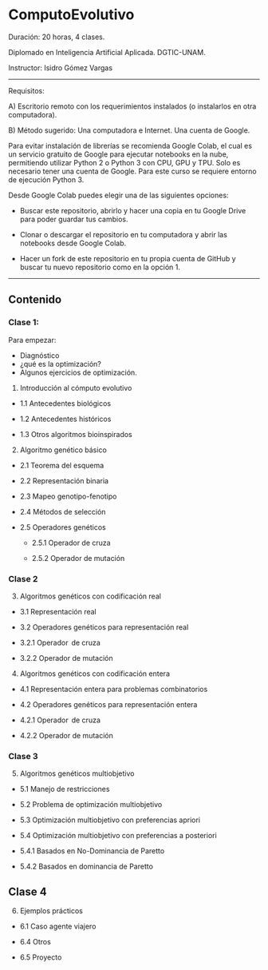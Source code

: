 # ComputoEvolutivo

Duración: 20 horas, 4 clases.

Diplomado en Inteligencia Artificial Aplicada. DGTIC-UNAM.

Instructor: Isidro Gómez Vargas

----

Requisitos:

A) Escritorio remoto con los requerimientos instalados (o instalarlos en otra computadora).

B)  Método sugerido: Una computadora e Internet. Una cuenta de Google.

Para evitar instalación de librerías se recomienda Google Colab, el cual es un servicio gratuito de Google para ejecutar notebooks en la nube, permitiendo utilizar Python 2 o Python 3 con CPU, GPU y TPU. Solo es necesario tener una cuenta de Google. Para este curso se requiere entorno de ejecución Python 3.

Desde Google Colab puedes elegir una de las siguientes opciones:

 - Buscar este repositorio, abrirlo y hacer una copia en tu Google Drive para poder guardar tus cambios.

 - Clonar o descargar el repositorio en tu computadora y abrir las notebooks desde Google Colab.

 - Hacer un fork de este repositorio en tu propia cuenta de GitHub y buscar tu nuevo repositorio como en la opción 1.

----

## Contenido 

### Clase 1:

Para empezar:
- Diagnóstico
- ¿qué es la optimización?
- Algunos ejercicios de optimización.

1. Introducción al cómputo evolutivo
 
 - 1.1 Antecedentes biológicos 
 
 - 1.2 Antecedentes históricos 
  
 - 1.3 Otros algoritmos bioinspirados 
  
2. Algoritmo genético básico  
 
 - 2.1 Teorema del esquema 
 
 - 2.2 Representación binaria 
  
 - 2.3 Mapeo genotipo-fenotipo 
  
 - 2.4 Métodos de selección 
  
 - 2.5 Operadores genéticos 
  
   - 2.5.1 Operador de cruza 
   
   - 2.5.2 Operador de mutación 

### Clase 2

3. Algoritmos genéticos con codificación real  

 - 3.1 Representación real 

 - 3.2 Operadores genéticos para representación real 

  - 3.2.1 Operador  de cruza 

  - 3.2.2 Operador de mutación 

4. Algoritmos genéticos con codificación entera  

 - 4.1 Representación entera para problemas combinatorios 

 - 4.2 Operadores genéticos para representación entera 

  - 4.2.1 Operador  de cruza 

  - 4.2.2 Operador de mutación

### Clase 3

5. Algoritmos genéticos multiobjetivo  

 - 5.1 Manejo de restricciones  

- 5.2 Problema de optimización multiobjetivo		 

- 5.3 Optimización multiobjetivo con preferencias apriori 

- 5.4 Optimización multiobjetivo con preferencias a posteriori 

 - 5.4.1 Basados en No-Dominancia de Paretto 

 - 5.4.2 Basados en dominancia de Paretto	 

## Clase 4

6. Ejemplos prácticos  

 - 6.1 Caso agente viajero 

 - 6.4 Otros 

 - 6.5 Proyecto
